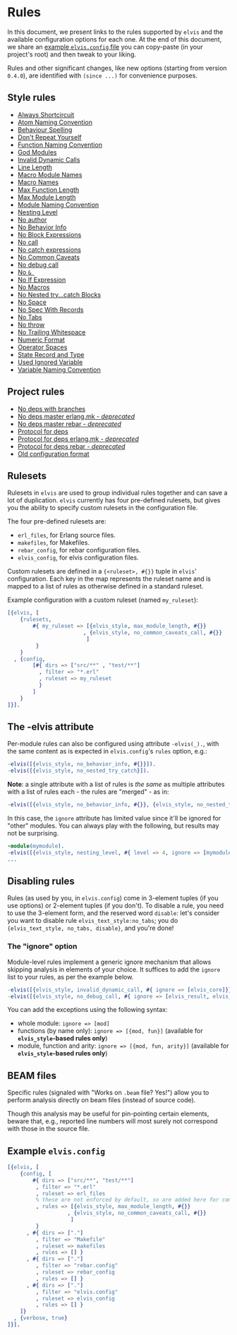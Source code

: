 # Rules

In this document, we present links to the rules supported by `elvis` and the available configuration
options for each one. At the end of this document, we share an
[example `elvis.config` file](#example-elvisconfig) you can copy-paste (in your project's root) and
then tweak to your liking.

Rules and other significant changes, like new options (starting from version `0.4.0`), are
identified with `(since ...)` for convenience purposes.

## Style rules

- [Always Shortcircuit](doc_rules/always_shortcircuit.md)
- [Atom Naming Convention](doc_rules/atom_naming_convention.md)
- [Behaviour Spelling](doc_rules/behaviour_spelling.md)
- [Don't Repeat Yourself](doc_rules/dont_repeat_yourself.md)
- [Function Naming Convention](doc_rules/function_naming_convention.md)
- [God Modules](doc_rules/god_modules.md)
- [Invalid Dynamic Calls](doc_rules/invalid_dynamic_call.md)
- [Line Length](doc_rules/line_length.md)
- [Macro Module Names](doc_rules/macro_module_names.md)
- [Macro Names](doc_rules/macro_names.md)
- [Max Function Length](doc_rules/max_function_length.md)
- [Max Module Length](doc_rules/max_module_length.md)
- [Module Naming Convention](doc_rules/module_naming_convention.md)
- [Nesting Level](doc_rules/nesting_level.md)
- [No author](doc_rules/no_author.md)
- [No Behavior Info](doc_rules/no_behavior_info.md)
- [No Block Expressions](doc_rules/no_block_expressions.md)
- [No call](doc_rules/no_call.md)
- [No catch expressions](doc_rules/no_catch_expressions.md)
- [No Common Caveats](doc_rules/no_common_caveats_call.md)
- [No debug call](doc_rules/no_debug_call.md)
- [No <code>&&nbsp;</code>](doc_rules/no_dollar_space.md)
- [No If Expression](doc_rules/no_if_expression.md)
- [No Macros](doc_rules/no_macros.md)
- [No Nested try...catch Blocks](doc_rules/no_nested_try_catch.md)
- [No Space](doc_rules/no_space.md)
- [No Spec With Records](doc_rules/no_spec_with_records.md)
- [No Tabs](doc_rules/no_tabs.md)
- [No throw](doc_rules/no_throw.md)
- [No Trailing Whitespace](doc_rules/no_trailing_whitespace.md)
- [Numeric Format](doc_rules/numeric_format.md)
- [Operator Spaces](doc_rules/operator_spaces.md)
- [State Record and Type](doc_rules/state_record_and_type.md)
- [Used Ignored Variable](doc_rules/used_ignored_variable.md)
- [Variable Naming Convention](doc_rules/variable_naming_convention.md)

## Project rules

- [No deps with branches](doc_rules/no_branch_deps.md)
- [No deps master erlang.mk - *deprecated*](doc_rules/no_deps_master_erlang_mk.md)
- [No deps master rebar - *deprecated*](doc_rules/no_deps_master_rebar.md)
- [Protocol for deps](doc_rules/protocol_for_deps.md)
- [Protocol for deps erlang.mk - *deprecated*](doc_rules/protocol_for_deps_erlang_mk.md)
- [Protocol for deps rebar - *deprecated*](doc_rules/protocol_for_deps_rebar.md)
- [Old configuration format](doc_rules/old_configuration_format.md)

## Rulesets

Rulesets in `elvis` are used to group individual rules together and can save a lot of duplication.
`elvis` currently has four pre-defined rulesets, but gives you the ability to specify custom
rulesets in the configuration file.

The four pre-defined rulesets are:

- `erl_files`, for Erlang source files.
- `makefiles`, for Makefiles.
- `rebar_config`, for rebar configuration files.
- `elvis_config`, for elvis configuration files.

Custom rulesets are defined in a `{<ruleset>, #{}}` tuple in `elvis`' configuration. Each key in the
map represents the ruleset name and is mapped to a list of rules as otherwise defined in a standard
ruleset.

Example configuration with a custom ruleset (named `my_ruleset`):

```erlang
[{elvis, [
    {rulesets,
        #{ my_ruleset => [{elvis_style, max_module_length, #{}}
                        , {elvis_style, no_common_caveats_call, #{}}
                         ]
         }
    }
  , {config,
        [#{ dirs => ["src/**" , "test/**"]
          , filter => "*.erl"
          , ruleset => my_ruleset
          }
        ]
    }
]}].
```

## The -elvis attribute

Per-module rules can also be configured using attribute `-elvis(_).`, with the same content as is
expected in `elvis.config`'s `rules` option, e.g.:

```erlang
-elvis([{elvis_style, no_behavior_info, #{}}]).
-elvis([{elvis_style, no_nested_try_catch}]).
```

**Note**: a single attribute with a list of rules is _the same_ as multiple attributes with a list
of rules each - the rules are "merged" - as in:

```erlang
-elvis([{elvis_style, no_behavior_info, #{}}, {elvis_style, no_nested_try_catch}]).
```

In this case, the `ignore` attribute has limited value since it'll be ignored for "other" modules.
You can always play with the following, but results may not be surprising.

```erlang
-module(mymodule).
-elvis([{elvis_style, nesting_level, #{ level => 4, ignore => [mymodule] }}]).
...
```

## Disabling rules

Rules (as used by you, in `elvis.config`) come in 3-element tuples (if you use options) or 2-element
tuples (if you don't). To disable a rule, you need to use the 3-element form, and the reserved word
`disable`: let's consider you want to disable rule `elvis_text_style:no_tabs`; you do
`{elvis_text_style, no_tabs, disable}`, and you're done!

### The "ignore" option

Module-level rules implement a generic ignore mechanism that allows skipping analysis in elements of
your choice.
It suffices to add the `ignore` list to your rules, as per the example below.

```erlang
-elvis([{elvis_style, invalid_dynamic_call, #{ ignore => [elvis_core]}}]).
-elvis([{elvis_style, no_debug_call, #{ ignore => [elvis_result, elvis_utils]}}]).
```

You can add the exceptions using the following syntax:

- whole module: `ignore => [mod]`
- functions (by name only): `ignore => [{mod, fun}]` (available for **`elvis_style`-based rules
only**)
- module, function and arity: `ignore => [{mod, fun, arity}]` (available for **`elvis_style`-based
rules only**)

## BEAM files

Specific rules (signaled with "Works on `.beam` file? Yes!") allow you to perform analysis directly
on beam files (instead of source code).

Though this analysis may be useful for pin-pointing certain elements, beware that, e.g., reported
line numbers will most surely not correspond with those in the source file.

## Example `elvis.config`

```erlang
[{elvis, [
    {config, [
        #{ dirs => ["src/**", "test/**"]
         , filter => "*.erl"
         , ruleset => erl_files
         % these are not enforced by default, so are added here for completeness
         , rules => [{elvis_style, max_module_length, #{}}
                   , {elvis_style, no_common_caveats_call, #{}}
                    ]
         }
      , #{ dirs => ["."]
         , filter => "Makefile"
         , ruleset => makefiles
         , rules => [] }
      , #{ dirs => ["."]
         , filter => "rebar.config"
         , ruleset => rebar_config
         , rules => [] }
      , #{ dirs => ["."]
         , filter => "elvis.config"
         , ruleset => elvis_config
         , rules => [] }
    ]}
  , {verbose, true}
]}].
```
